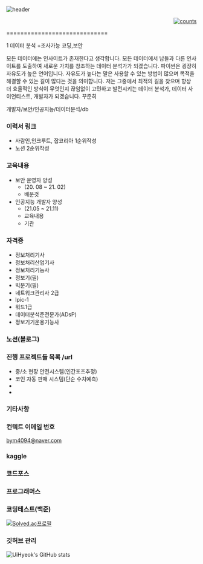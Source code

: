 <!-- 예전 사용 코드
코드포스 스택 [![CodeForces Profile](https://cf.leed.at?id=bym4094)](https://codeforces.com/profile/bym4094)
트로피 [![trophy](https://github-profile-trophy.vercel.app/?username=ByeonUi-Hyeok)](https://github.com/ryo-ma/github-profile-trophy)
-->
![header](https://capsule-render.vercel.app/api?type=waving&height=200&text=Ui-Hyeok's%20Github&fontAlign=76.5&fontAlignY=50&color=gradient&fontSize=45)
<!-- 헤더 참조주소 : https://github.com/kyechan99/capsule-render -->
<!-- 방문자수 시작 -->
<div align=right>
  
[![counts](https://hits.seeyoufarm.com/api/count/incr/badge.svg?url=https%3A%2F%2Fgithub.com%2FByeonUi-Hyeok%2Fhit-counter&count_bg=%23B8B8B8&title_bg=%23000000&icon=&icon_color=%23E7E7E7&title=%EB%B0%A9%EB%AC%B8&edge_flat=false)](https://hits.seeyoufarm.com)

</div>
<!-- 방문자수 끝 -->
<!-------------------------------------------------------------------------------------------------------------------------------------------------------------------->
<!------------------------------------------------------------------이상 해더부분완료 // 아래부분부터----------------------------------------------------------------->

=============================

1
데이터 분석 +조사가능
코딩,보안


모든 데이터에는 인사이트가 존재한다고 생각합니다. 모든 데이터에서 남들과 다른 인사이트를 도출하여 새로운 가치를 창조하는 데이터 분석가가 되겠습니다.
파이썬은 굉장히 자유도가 높은 언어입니다. 자유도가 높다는 말은 사용할 수 있는 방법이 많으며 목적을 해결할 수 있는 길이 많다는 것을 의미합니다. 저는 그중에서 최적의 길을 찾으며 항상 더 효율적인 방식이 무엇인지 끊임없이 고민하고 발전시키는 데이터 분석가, 데이터 사이언티스트, 개발자가 되겠습니다.
꾸준히

개발자/보안/인공지능/데이터분석/db
### 이력서 링크
- 사람인,인크루트, 잡코리아 1순위작성
- 노션 2순위작성
### 교육내용
- 보안 운영자 양성
   - (20. 08 ~ 21. 02)
   - 배운것
- 인공지능 개발자 양성
   - (21.05 ~ 21.11)
   - 교육내용
   - 기관
### 자격증
- 정보처리기사
- 정보처리산업기사
- 정보처리기능사
- 정보기(필)
- 빅분기(필)
- 네트워크관리사 2급
- lpic-1
- 워드1급
- 데이터분석준전문가(ADsP)
- 정보기기운용기능사

### 노션(블로그)

### 진행 프로젝트들 목록 /url
- 중/소 현장 안전시스템(인간포즈추정)
- 코인 자동 판매 시스템(단순 수치예측)
-
-

### 기타사항

### 컨텍트 이메일 번호
bym4094@naver.com


<!-- 랭킹? -->
### kaggle
### 코드포스
### 프로그래머스
### 코딩테스트(백준)
<!-- 백준 시작 -->
[![Solved.ac프로필](http://mazassumnida.wtf/api/v2/generate_badge?boj=bym4094)](https://solved.ac/bym4094)
<!--오른쪽<img align='right' src="http://mazassumnida.wtf/api/v2/generate_badge?boj=bym4094">-->
<!-- 백준 끝 -->

### 깃허브 관리
<!-- 깃허브 스택 시작 -->

![UiHyeok's GitHub stats](https://github-readme-stats.vercel.app/api?username=ByeonUi-Hyeok&show_icons=true&theme=radical)

<!-- 깃허브 스택 끝 -->



<!--
정처기/정보기 / adsp /sqld / 사조사 2급 / 기술 / ...etc
-->
